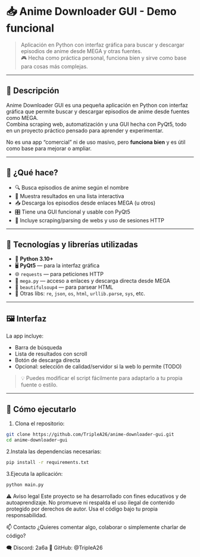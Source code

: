 # 📥 Anime Downloader GUI - Demo funcional

> Aplicación en Python con interfaz gráfica para buscar y descargar episodios de anime desde MEGA y otras fuentes.  
> 🎮 Hecha como práctica personal, funciona bien y sirve como base para cosas más complejas.

---

## 📌 Descripción

Anime Downloader GUI es una pequeña aplicación en Python con interfaz gráfica que permite buscar y descargar episodios de anime desde fuentes como MEGA.  
Combina scraping web, automatización y una GUI hecha con PyQt5, todo en un proyecto práctico pensado para aprender y experimentar.

No es una app “comercial” ni de uso masivo, pero **funciona bien** y es útil como base para mejorar o ampliar.

---

## 🎯 ¿Qué hace?

- 🔍 Busca episodios de anime según el nombre
- 📄 Muestra resultados en una lista interactiva
- 📥 Descarga los episodios desde enlaces MEGA (u otros)
- 🎛️ Tiene una GUI funcional y usable con PyQt5
- 🧪 Incluye scraping/parsing de webs y uso de sesiones HTTP

---

## 🧠 Tecnologías y librerías utilizadas

- 🐍 **Python 3.10+**
- 🖥️ **PyQt5** — para la interfaz gráfica
- 🌐 `requests` — para peticiones HTTP
- 🔐 `mega.py` — acceso a enlaces y descarga directa desde MEGA
- 🧼 `beautifulsoup4` — para parsear HTML
- 🧠 Otras libs: `re`, `json`, `os`, `html`, `urllib.parse`, `sys`, etc.

---

## 🖼️ Interfaz

La app incluye:

- Barra de búsqueda
- Lista de resultados con scroll
- Botón de descarga directa
- Opcional: selección de calidad/servidor si la web lo permite (TODO)

> 💡 Puedes modificar el script fácilmente para adaptarlo a tu propia fuente o estilo.

---

## 🚀 Cómo ejecutarlo

1. Clona el repositorio:

```bash
git clone https://github.com/TripleA26/anime-downloader-gui.git
cd anime-downloader-gui
```
2.Instala las dependencias necesarias:
```bash
pip install -r requirements.txt
```
3.Ejecuta la aplicación:
```bash
python main.py
```

⚠️ Aviso legal
Este proyecto se ha desarrollado con fines educativos y de autoaprendizaje.
No promueve ni respalda el uso ilegal de contenido protegido por derechos de autor.
Usa el código bajo tu propia responsabilidad.

📫 Contacto
¿Quieres comentar algo, colaborar o simplemente charlar de código?

🗨️ Discord: 2a6a
👤 GitHub: @TripleA26
